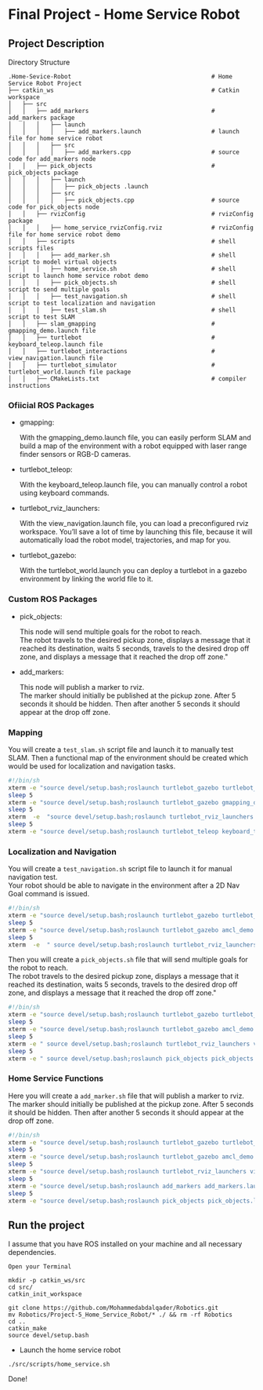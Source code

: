 # Final Project - Home Service Robot


## Project Description  
Directory Structure  
```
.Home-Sevice-Robot                                        # Home Service Robot Project
├── catkin_ws                                             # Catkin workspace
│   ├── src
│   │   ├── add_markers                                   # add_markers package        
│   │   │   ├── launch
│   │   │   │   ├── add_markers.launch                    # launch file for home service robot
│   │   │   ├── src
│   │   │   │   ├── add_markers.cpp                       # source code for add_markers node
│   │   ├── pick_objects                                  # pick_objects package 
│   │   │   ├── launch
│   │   │   │   ├── pick_objects .launch                
│   │   │   ├── src
│   │   │   │   ├── pick_objects.cpp                      # source code for pick_objects node
│   │   ├── rvizConfig                                    # rvizConfig package        
│   │   │   ├── home_service_rvizConfig.rviz              # rvizConfig file for home service robot demo  
│   │   ├── scripts                                       # shell scripts files
│   │   │   ├── add_marker.sh                             # shell script to model virtual objects  
│   │   │   ├── home_service.sh                           # shell script to launch home service robot demo  
│   │   │   ├── pick_objects.sh                           # shell script to send multiple goals  
│   │   │   ├── test_navigation.sh                        # shell script to test localization and navigation
│   │   │   ├── test_slam.sh                              # shell script to test SLAM
│   │   ├── slam_gmapping                                 # gmapping_demo.launch file
│   │   ├── turtlebot                                     # keyboard_teleop.launch file
│   │   ├── turtlebot_interactions                        # view_navigation.launch file
│   │   ├── turtlebot_simulator                           # turtlebot_world.launch file package        
│   │   ├── CMakeLists.txt                                # compiler instructions

```

### Ofiicial ROS Packages

  * gmapping:
  
    With the gmapping_demo.launch file, you can easily perform SLAM and build a map of the environment with a robot equipped with laser range finder sensors or RGB-D cameras.
  * turtlebot_teleop:
  
    With the keyboard_teleop.launch file, you can manually control a robot using keyboard commands.
  * turtlebot_rviz_launchers:
  
    With the view_navigation.launch file, you can load a preconfigured rviz workspace. You’ll save a lot of time by launching this file, because it will automatically load the robot model, trajectories, and map for you.
  * turtlebot_gazebo:
  
    With the turtlebot_world.launch you can deploy a turtlebot in a gazebo environment by linking the world file to it.

### Custom ROS Packages
   * pick_objects:
   
     This node will send multiple goals for the robot to reach.  
     The robot travels to the desired pickup zone, displays a message that it reached its destination, waits 5 seconds, travels to the desired drop off zone, and displays a message that it reached the drop off zone."  
   
   * add_markers:
   
     This node will publish a marker to rviz.  
     The marker should initially be published at the pickup zone. After 5 seconds it should be hidden. Then after another 5 seconds it should appear at the drop off zone.

   
### Mapping  
You will create a `test_slam.sh` script file and launch it to manually test SLAM. Then a functional map of the environment should be created which would be used for localization and navigation tasks.

```bash
#!/bin/sh
xterm -e "source devel/setup.bash;roslaunch turtlebot_gazebo turtlebot_world.launch" &
sleep 5
xterm -e "source devel/setup.bash;roslaunch turtlebot_gazebo gmapping_demo.launch" &
sleep 5
xterm  -e  "source devel/setup.bash;roslaunch turtlebot_rviz_launchers view_navigation.launch" &
sleep 5
xterm -e "source devel/setup.bash;roslaunch turtlebot_teleop keyboard_teleop.launch"


```

### Localization and Navigation  
You will create a `test_navigation.sh` script file to launch it for manual navigation test.  
Your robot should be able to navigate in the environment after a 2D Nav Goal command is issued.  

```bash
#!/bin/sh
xterm -e "source devel/setup.bash;roslaunch turtlebot_gazebo turtlebot_world.launch" &
sleep 5
xterm -e "source devel/setup.bash;roslaunch turtlebot_gazebo amcl_demo.launch" & 
sleep 5
xterm  -e  " source devel/setup.bash;roslaunch turtlebot_rviz_launchers view_navigation.launch" &

```
Then you will create a `pick_objects.sh` file that will send multiple goals for the robot to reach.  
The robot travels to the desired pickup zone, displays a message that it reached its destination, waits 5 seconds, travels to the desired drop off zone, and displays a message that it reached the drop off zone."  

```bash
#!/bin/sh
xterm -e "source devel/setup.bash;roslaunch turtlebot_gazebo turtlebot_world.launch" &
sleep 5
xterm -e "source devel/setup.bash;roslaunch turtlebot_gazebo amcl_demo.launch"  &
sleep 5
xterm -e " source devel/setup.bash;roslaunch turtlebot_rviz_launchers view_navigation.launch " &
sleep 5
xterm -e " source devel/setup.bash;roslaunch pick_objects pick_objects.launch "
```

### Home Service Functions  
Here you will create a `add_marker.sh` file that will publish a marker to rviz.  
The marker should initially be published at the pickup zone. After 5 seconds it should be hidden. Then after another 5 seconds it should appear at the drop off zone.

```bash
#!/bin/sh
xterm -e "source devel/setup.bash;roslaunch turtlebot_gazebo turtlebot_world.launch" &
sleep 5
xterm -e "source devel/setup.bash;roslaunch turtlebot_gazebo amcl_demo.launch" &
sleep 5
xterm -e "source devel/setup.bash;roslaunch turtlebot_rviz_launchers view_navigation.launch" &
sleep 5
xterm -e "source devel/setup.bash;roslaunch add_markers add_markers.launch" &
sleep 5
xterm -e "source devel/setup.bash;roslaunch pick_objects pick_objects.launch"
```

## Run the project
I assume that you have ROS installed on your machine and all necessary dependencies.
```
Open your Terminal

mkdir -p catkin_ws/src
cd src/
catkin_init_workspace

git clone https://github.com/Mohammedabdalqader/Robotics.git
mv Robotics/Project-5_Home_Service_Robot/* ./ && rm -rf Robotics
cd ..
catkin_make
source devel/setup.bash
```

* Launch the home service robot
```
./src/scripts/home_service.sh
```
Done! 
